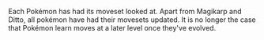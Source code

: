 Each Pokémon has had its moveset looked at. Apart from Magikarp and Ditto, all pokémon have had their movesets updated. It is no longer the case that Pokémon learn moves at a later level once they've evolved.
